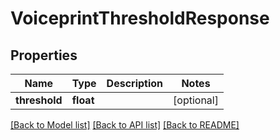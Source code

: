 # VoiceprintThresholdResponse

## Properties
Name | Type | Description | Notes
------------ | ------------- | ------------- | -------------
**threshold** | **float** |  | [optional] 

[[Back to Model list]](../README.md#documentation-for-models) [[Back to API list]](../README.md#documentation-for-api-endpoints) [[Back to README]](../README.md)


